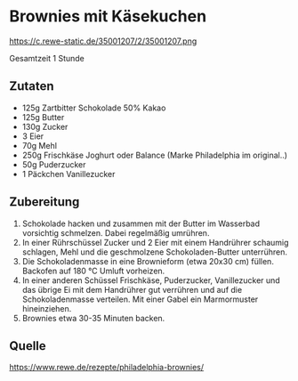# Brownies mit Käsekuchen

https://c.rewe-static.de/35001207/2/35001207.png

Gesamtzeit 1 Stunde

## Zutaten

- 125g Zartbitter Schokolade 50% Kakao
- 125g Butter
- 130g Zucker
- 3 Eier
- 70g Mehl
- 250g Frischkäse Joghurt oder Balance (Marke Philadelphia im original..)
- 50g Puderzucker
- 1 Päckchen Vanillezucker


## Zubereitung

1. Schokolade hacken und zusammen mit der Butter im Wasserbad vorsichtig schmelzen. Dabei regelmäßig umrühren.
2. In einer Rührschüssel Zucker und 2 Eier mit einem Handrührer schaumig schlagen, Mehl und die geschmolzene Schokoladen-Butter unterrühren.
3. Die Schokoladenmasse in eine Brownieform (etwa 20x30 cm) füllen. Backofen auf 180 °C Umluft vorheizen.
4. In einer anderen Schüssel Frischkäse, Puderzucker, Vanillezucker und das übrige Ei mit dem Handrührer gut verrühren und auf die Schokoladenmasse verteilen. Mit einer Gabel ein Marmormuster hineinziehen. 
5. Brownies etwa 30-35 Minuten backen.


## Quelle
https://www.rewe.de/rezepte/philadelphia-brownies/